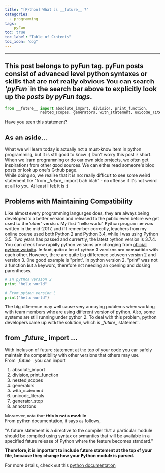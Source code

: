 ```yaml
---
title: "[Python] What is __future__ ?"
categories:
  - programming
tags:
  - pyFun
toc: true
toc_label: "Table of Contents"
toc_icon: "cog"
---
```


---------------------------
This post belongs to **pyFun** tag. pyFun posts consist of 
advanced level python syntaxes or skills that are not really obvious
You can search *'pyFun'* in the search bar above to explicitly look up the *posts by pyFun tags*.
---------------------------

```python
from __future__ import absolute_import, division, print_function,
				nested_scopes, generators, with_statement, unicode_literals
```
Have you seen this statement?

## As an aside...
What we will learn today is actually not a must-know item in python programming, but it is still good to know :) Don't worry this post is short.
When we learn programming or do our own side projects, we often get inspirations from other good sources.
We can either read someone's blog posts or look up one's Github page.  
While doing so, we realise that it is not really difficult to see some weird statement like "from \__future__ import blah blah" - no offense if it's not weird at all to you. At least I felt it is :)  

## Problems with Maintaining Compatibility
Like almost every programming languages does, they are always being developed to a better version and released to the public even before we get used to the 'older' version. My first "hello world" Python programme was written in the mid-2017, and if I remember correctly, teachers from my online course used both Python 2 and Python 3.4, while I was using Python 3.5. Two years has passed and currently, the latest python version is 3.7.4. You can check how rapidly python versions are changing from [official python website](https://www.python.org/downloads/). In fact, quite a lot of python 3 versions are compatible with each other. However, there are quite big difference between version 2 and version 3. One good example is "print". In python version 2, "print" was not a function but a keyword, therefore not needing an opening and closing parentheses.

```python
# In python version 2
print "hello world"

# From python version 3
print("hello world")
```
The big difference may well cause very annoying problems when working with team members who are using different version of python. Also, some systems are still running under python 2. To deal with this problem, python developers came up with the solution, which is \__future__ statement.

## from \__future__ import ...
With inclusion of future statement at the top of your code you can safely maintain the compatibility with other versions that others may use.  
From \__future__, you can import  
1. absolute_import
2. division, print_function
3. nested_scopes
4. generators
5. with_statement
6. unicode_literals
7. generator_stop
8. annotations

Moreover, note that **this is not a module**.  
From python documentation, it says as follows,  

"A future statement is a directive to the compiler that a particular module should be compiled using syntax or semantics that will be available in a specified future release of Python where the feature becomes standard."  

**Therefore, it is important to include future statement at the top of your file, because they change how your Python module is parsed.**  

For more details, check out this [python documentation](https://docs.python.org/3/reference/simple_stmts.html#future-statements)
